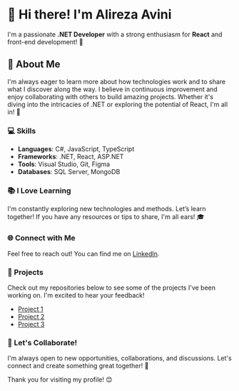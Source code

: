 # 👋 Hi there! I'm Alireza Avini  

I'm a passionate **.NET Developer** with a strong enthusiasm for **React** and front-end development! 🌟  

## 🎯 About Me  

I'm always eager to learn more about how technologies work and to share what I discover along the way. I believe in continuous improvement and enjoy collaborating with others to build amazing projects. Whether it's diving into the intricacies of .NET or exploring the potential of React, I'm all in! 🚀  

### 💻 Skills  
- **Languages**: C#, JavaScript, TypeScript  
- **Frameworks**: .NET, React, ASP.NET  
- **Tools**: Visual Studio, Git, Figma  
- **Databases**: SQL Server, MongoDB  

### 📚 I Love Learning  
I'm constantly exploring new technologies and methods. Let’s learn together! If you have any resources or tips to share, I'm all ears! 🎓  

### 🌐 Connect with Me  
Feel free to reach out! You can find me on [LinkedIn](https://www.linkedin.com/in/alireza-avini-005332157/).  

### 📝 Projects  
Check out my repositories below to see some of the projects I've been working on. I'm excited to hear your feedback!  

- [Project 1](link-to-your-project-1)  
- [Project 2](link-to-your-project-2)  
- [Project 3](link-to-your-project-3)  

### 🤝 Let's Collaborate!  
I'm always open to new opportunities, collaborations, and discussions. Let's connect and create something great together! 💬  

Thank you for visiting my profile! 😊  
<!--
**Alirezaavini/Alirezaavini** is a ✨ _special_ ✨ repository because its `README.md` (this file) appears on your GitHub profile.

Here are some ideas to get you started:

- 🔭 I’m currently working on ...
- 🌱 I’m currently learning ...
- 👯 I’m looking to collaborate on ...
- 🤔 I’m looking for help with ...
- 💬 Ask me about ...
- 📫 How to reach me: ...
- 😄 Pronouns: ...
- ⚡ Fun fact: ...
-->
